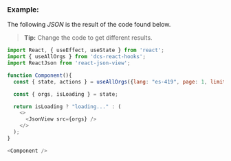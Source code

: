 ### Example:

The following *JSON* is the result of the code found below.

> **Tip:** Change the code to get different results.

```js
import React, { useEffect, useState } from 'react';
import { useAllOrgs } from 'dcs-react-hooks';
import ReactJson from 'react-json-view';

function Component(){
  const { state, actions } = useAllOrgs({lang: "es-419", page: 1, limit: 5});

  const { orgs, isLoading } = state;

  return isLoading ? "loading..." : (
    <>
      <JsonView src={orgs} />
    </>
  );
}

<Component />
```
